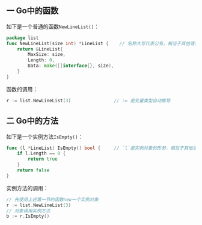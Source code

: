 ## 一 Go中的函数

如下是一个普通的函数`NewLineList()`：
```go
package list
func NewLineList(size int) *LineList {	  // 名称大写代表公有，相当于其他语言的`public`，`*LineList`是返回值类型
	return &LineList{
		MaxSize: size,
		Length: 0,
		Data: make([]interface{}, size),
	}
}
```

函数的调用：
```go
r := list.NewLineList(3)				// := 是变量类型自动推导
```

## 二 Go中的方法

如下是一个实例方法`IsEmpty()`：
```go
func (l *LineList) IsEmpty() bool {		// `l`是实例对象的形参，相当于其他语言的`this`，`self`。
	if l.Length == 0 {
		return true
	}
	return false
}
```

实例方法的调用：
```go
// 先使用上述第一节的函数new一个实例对象
r := list.NewLineList(3)
// 对象调用实例方法
b := r.IsEmpty()
```
